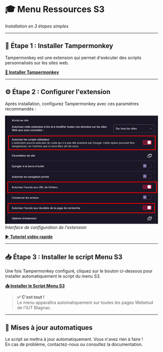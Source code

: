 # 🎓 Menu Ressources S3

*Installation en 3 étapes simples*

---

## 🔧 Étape 1 : Installer Tampermonkey

Tampermonkey est une extension qui permet d'exécuter des scripts personnalisés sur les sites web.

**[🔧 Installer Tampermonkey](https://tampermonkey.net)**

---

## ⚙️ Étape 2 : Configurer l'extension

Après installation, configurez Tampermonkey avec ces paramètres recommandés :

![Interface de configuration de l'extension](options.png)
*Interface de configuration de l'extension*

**[▶️ Tutoriel vidéo rapide](https://youtu.be/YOUR_TUTORIAL_ID)**

---

## 📥 Étape 3 : Installer le script Menu S3

Une fois Tampermonkey configuré, cliquez sur le bouton ci-dessous pour installer automatiquement le script du menu S3.

**[📥 Installer le Script Menu S3](./menu-s3.user.js)**

> **✅ C'est tout !**  
> Le menu apparaîtra automatiquement sur toutes les pages Webetud de l'IUT Blagnac.

---

## 🔄 Mises à jour automatiques

Le script se mettra à jour automatiquement. Vous n'avez rien à faire !  
En cas de problème, contactez-nous ou consultez la documentation.
